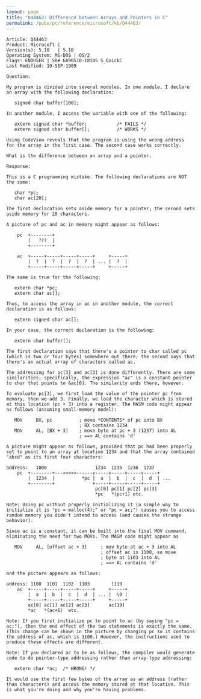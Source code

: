 ```yaml
---
layout: page
title: "Q44463: Difference between Arrays and Pointers in C"
permalink: /pubs/pc/reference/microsoft/kb/Q44463/
---
```


	Article: Q44463
	Product: Microsoft C
	Version(s): 5.10   | 5.10
	Operating System: MS-DOS | OS/2
	Flags: ENDUSER | SR# G890510-18105 S_QuickC
	Last Modified: 19-SEP-1989
	
	Question:
	
	My program is divided into several modules. In one module, I declare
	an array with the following declaration:
	
	   signed char buffer[100];
	
	In another module, I access the variable with one of the following:
	
	   extern signed char *buffer;           /* FAILS */
	   extern signed char buffer[];          /* WORKS */
	
	Using CodeView reveals that the program is using the wrong address
	for the array in the first case. The second case works correctly.
	
	What is the difference between an array and a pointer.
	
	Response:
	
	This is a C programming mistake. The following declarations are NOT
	the same:
	
	   char *pc;
	   char ac[20];
	
	The first declaration sets aside memory for a pointer; the second sets
	aside memory for 20 characters.
	
	A picture of pc and ac in memory might appear as follows:
	
	    pc  +--------+
	        |   ???  |
	        +--------+
	
	    ac  +-----+-----+-----+-----+     +-----+
	        |  ?  |  ?  |  ?  |  ?  | ... |  ?  |
	        +-----+-----+-----+-----+     +-----+
	
	The same is true for the following:
	
	   extern char *pc;
	   extern char ac[];
	
	Thus, to access the array in ac in another module, the correct
	declaration is as follows:
	
	   extern signed char ac[];
	
	In your case, the correct declaration is the following:
	
	   extern char buffer[];
	
	The first declaration says that there's a pointer to char called pc
	(which is two or four bytes) somewhere out there; the second says that
	there's an actual array of characters called ac.
	
	The addressing for pc[3] and ac[3] is done differently. There are some
	similarities; specifically, the expression "ac" is a constant pointer
	to char that points to &ac[0]. The similarity ends there, however.
	
	To evaluate pc[3], we first load the value of the pointer pc from
	memory, then we add 3. Finally, we load the character which is stored
	at this location (pc + 3) into a register. The MASM code might appear
	as follows (assuming small-memory model):
	
	   MOV     BX, pc          ; move *CONTENTS* of pc into BX
	                           ; BX contains 1234
	   MOV     AL, [BX + 3]    ; move byte at pc + 3 (1237) into AL
	                           ; ==> AL contains 'd'
	
	A picture might appear as follows, provided that pc had been properly
	set to point to an array at location 1234 and that the array contained
	"abcd" as its first four characters:
	
	address:   1000                  1234  1235  1236  1237
	    pc  +--------+--->>>>>------v-----v-----v-----v-----+
	        |  1234  |          *pc |  a  |  b  |  c  |  d  | ...
	        +--------+              +-----+-----+-----+-----+
	                                 pc[0] pc[1] pc[2] pc[3]
	                                 *pc   *(pc+1) etc.
	
	Note: Using pc without properly initializing it (a simple way to
	initialize it is "pc = malloc(4);" or "pc = ac;") causes you to access
	random memory you didn't intend to access (and causes the strange
	behavior).
	
	Since ac is a constant, it can be built into the final MOV command,
	eliminating the need for two MOVs. The MASM code might appear as
	
	   MOV     AL, [offset ac + 3]     ; mov byte at ac + 3 into AL
	                                   ; offset ac is 1100, so move
	                                   ; byte at 1103 into AL
	                                   ; ==> AL contains 'd'
	
	and the picture appears as follows:
	
	address: 1100  1101  1102  1103        1119
	    ac  +-----+-----+-----+-----+     +-----+
	        |  a  |  b  |  c  |  d  | ... |  \0 |
	        +-----+-----+-----+-----+     +-----+
	        ac[0] ac[1] ac[2] ac[3]       ac[19]
	        *ac   *(ac+1)  etc.
	
	Note: If you first initialize pc to point to ac (by saying "pc =
	ac;"), then the end effect of the two statements is exactly the same.
	(This change can be shown in the picture by changing pc so it contains
	the address of ac, which is 1100.) However, the instructions used to
	produce these effects are different.
	
	Note: If you declared ac to be as follows, the compiler would generate
	code to do pointer-type addressing rather than array-type addressing:
	
	   extern char *ac;  /* WRONG! */
	
	It would use the first few bytes of the array as an address (rather
	than characters) and access the memory stored at that location. This
	is what you're doing and why you're having problems.
